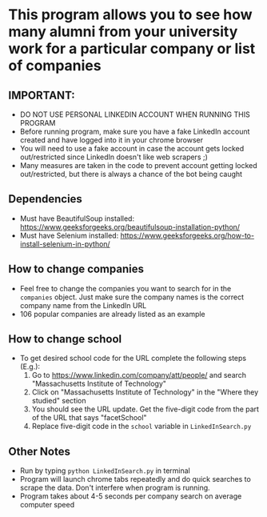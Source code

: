 # This program allows you to see how many alumni from your university work for a particular company or list of companies

## IMPORTANT: 
- DO NOT USE PERSONAL LINKEDIN ACCOUNT WHEN RUNNING THIS PROGRAM
- Before running program, make sure you have a fake LinkedIn account created and have logged into it in your chrome browser
- You will need to use a fake account in case the account gets locked out/restricted since LinkedIn doesn't like web scrapers ;)
- Many measures are taken in the code to prevent account getting locked out/restricted, but there is always a chance of the bot being caught

## Dependencies
- Must have BeautifulSoup installed: https://www.geeksforgeeks.org/beautifulsoup-installation-python/
- Must have Selenium installed: https://www.geeksforgeeks.org/how-to-install-selenium-in-python/

## How to change companies
- Feel free to change the companies you want to search for in the `companies` object. Just make sure the company names is the correct company name from the LinkedIn URL
- 106 popular companies are already listed as an example

## How to change school
- To get desired school code for the URL complete the following steps (E.g.):
    1. Go to https://www.linkedin.com/company/att/people/ and search "Massachusetts Institute of Technology" 
    2. Click on "Massachusetts Institute of Technology" in the "Where they studied" section
    3. You should see the URL update. Get the five-digit code from the part of the URL that says "facetSchool"
    4. Replace five-digit code in the `school` variable in `LinkedInSearch.py`

## Other Notes
- Run by typing `python LinkedInSearch.py` in terminal
- Program will launch chrome tabs repeatedly and do quick searches to scrape the data. Don't interfere when program is running. 
- Program takes about 4-5 seconds per company search on average computer speed